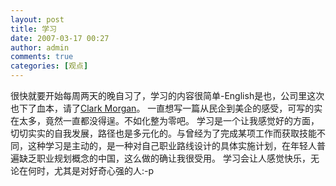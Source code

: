 ```yaml
---
layout: post
title: 学习
date: 2007-03-17 00:27
author: admin
comments: true
categories: [观点]
---
```

很快就要开始每周两天的晚自习了，学习的内容很简单-English是也，公司里这次也下了血本，请了<a href="http://www.clarkmorgan.com/en/">Clark Morgan</a>。
一直想写一篇从民企到美企的感受，可写的实在太多，竟然一直都没得逞。不如化整为零吧。
学习是一个让我感觉好的方面，切切实实的自我发展，路径也是多元化的。与曾经为了完成某项工作而获取技能不同，这种学习是主动的，是一种对自己职业路线设计的具体实施计划，在年轻人普遍缺乏职业规划概念的中国，这么做的确让我很受用。
学习会让人感觉快乐，无论在何时，尤其是对好奇心强的人:-p
